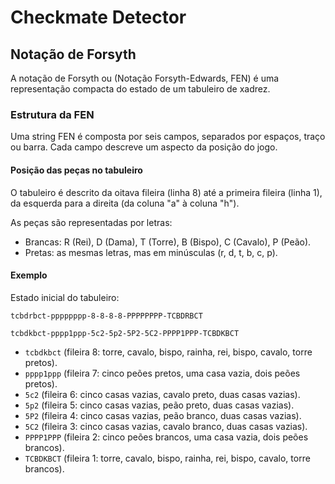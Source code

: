 # Checkmate Detector

## Notação de Forsyth

A notação de Forsyth ou (Notação Forsyth-Edwards, FEN) é uma representação compacta do estado de um tabuleiro de xadrez. 

### Estrutura da FEN

Uma string FEN é composta por seis campos, separados por espaços, traço ou barra. Cada campo descreve um aspecto da posição do jogo.

#### Posição das peças no tabuleiro

O tabuleiro é descrito da oitava fileira (linha 8) até a primeira fileira (linha 1), da esquerda para a direita (da coluna "a" à coluna "h").

As peças são representadas por letras:

- Brancas: R (Rei), D (Dama), T (Torre), B (Bispo), C (Cavalo), P (Peão).
- Pretas: as mesmas letras, mas em minúsculas (r, d, t, b, c, p).

#### Exemplo

Estado inicial do tabuleiro:

```
tcbdrbct-pppppppp-8-8-8-8-PPPPPPPP-TCBDRBCT
```

```
tcbdkbct-pppp1ppp-5c2-5p2-5P2-5C2-PPPP1PPP-TCBDKBCT
```

- `tcbdkbct` (fileira 8: torre, cavalo, bispo, rainha, rei, bispo, cavalo, torre pretos).
- `pppp1ppp` (fileira 7: cinco peões pretos, uma casa vazia, dois peões pretos).
- `5c2` (fileira 6: cinco casas vazias, cavalo preto, duas casas vazias).
- `5p2` (fileira 5: cinco casas vazias, peão preto, duas casas vazias).
- `5P2` (fileira 4: cinco casas vazias, peão branco, duas casas vazias).
- `5C2` (fileira 3: cinco casas vazias, cavalo branco, duas casas vazias).
- `PPPP1PPP` (fileira 2: cinco peões brancos, uma casa vazia, dois peões brancos).
- `TCBDKBCT` (fileira 1: torre, cavalo, bispo, rainha, rei, bispo, cavalo, torre brancos).